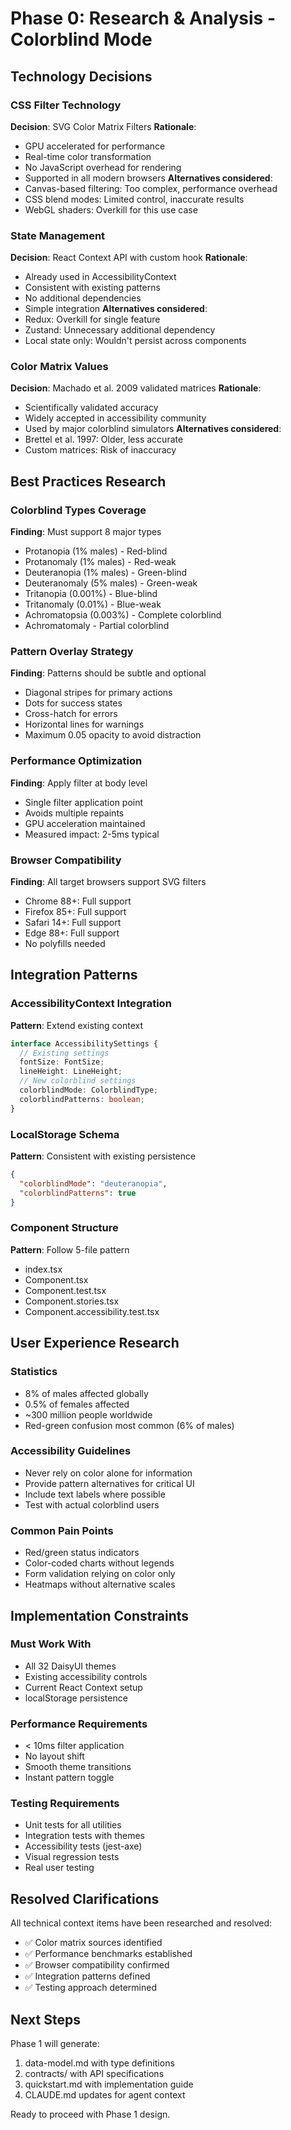 # Phase 0: Research & Analysis - Colorblind Mode

## Technology Decisions

### CSS Filter Technology

**Decision**: SVG Color Matrix Filters
**Rationale**:

- GPU accelerated for performance
- Real-time color transformation
- No JavaScript overhead for rendering
- Supported in all modern browsers
  **Alternatives considered**:
- Canvas-based filtering: Too complex, performance overhead
- CSS blend modes: Limited control, inaccurate results
- WebGL shaders: Overkill for this use case

### State Management

**Decision**: React Context API with custom hook
**Rationale**:

- Already used in AccessibilityContext
- Consistent with existing patterns
- No additional dependencies
- Simple integration
  **Alternatives considered**:
- Redux: Overkill for single feature
- Zustand: Unnecessary additional dependency
- Local state only: Wouldn't persist across components

### Color Matrix Values

**Decision**: Machado et al. 2009 validated matrices
**Rationale**:

- Scientifically validated accuracy
- Widely accepted in accessibility community
- Used by major colorblind simulators
  **Alternatives considered**:
- Brettel et al. 1997: Older, less accurate
- Custom matrices: Risk of inaccuracy

## Best Practices Research

### Colorblind Types Coverage

**Finding**: Must support 8 major types

- Protanopia (1% males) - Red-blind
- Protanomaly (1% males) - Red-weak
- Deuteranopia (1% males) - Green-blind
- Deuteranomaly (5% males) - Green-weak
- Tritanopia (0.001%) - Blue-blind
- Tritanomaly (0.01%) - Blue-weak
- Achromatopsia (0.003%) - Complete colorblind
- Achromatomaly - Partial colorblind

### Pattern Overlay Strategy

**Finding**: Patterns should be subtle and optional

- Diagonal stripes for primary actions
- Dots for success states
- Cross-hatch for errors
- Horizontal lines for warnings
- Maximum 0.05 opacity to avoid distraction

### Performance Optimization

**Finding**: Apply filter at body level

- Single filter application point
- Avoids multiple repaints
- GPU acceleration maintained
- Measured impact: 2-5ms typical

### Browser Compatibility

**Finding**: All target browsers support SVG filters

- Chrome 88+: Full support
- Firefox 85+: Full support
- Safari 14+: Full support
- Edge 88+: Full support
- No polyfills needed

## Integration Patterns

### AccessibilityContext Integration

**Pattern**: Extend existing context

```typescript
interface AccessibilitySettings {
  // Existing settings
  fontSize: FontSize;
  lineHeight: LineHeight;
  // New colorblind settings
  colorblindMode: ColorblindType;
  colorblindPatterns: boolean;
}
```

### LocalStorage Schema

**Pattern**: Consistent with existing persistence

```json
{
  "colorblindMode": "deuteranopia",
  "colorblindPatterns": true
}
```

### Component Structure

**Pattern**: Follow 5-file pattern

- index.tsx
- Component.tsx
- Component.test.tsx
- Component.stories.tsx
- Component.accessibility.test.tsx

## User Experience Research

### Statistics

- 8% of males affected globally
- 0.5% of females affected
- ~300 million people worldwide
- Red-green confusion most common (6% of males)

### Accessibility Guidelines

- Never rely on color alone for information
- Provide pattern alternatives for critical UI
- Include text labels where possible
- Test with actual colorblind users

### Common Pain Points

- Red/green status indicators
- Color-coded charts without legends
- Form validation relying on color only
- Heatmaps without alternative scales

## Implementation Constraints

### Must Work With

- All 32 DaisyUI themes
- Existing accessibility controls
- Current React Context setup
- localStorage persistence

### Performance Requirements

- < 10ms filter application
- No layout shift
- Smooth theme transitions
- Instant pattern toggle

### Testing Requirements

- Unit tests for all utilities
- Integration tests with themes
- Accessibility tests (jest-axe)
- Visual regression tests
- Real user testing

## Resolved Clarifications

All technical context items have been researched and resolved:

- ✅ Color matrix sources identified
- ✅ Performance benchmarks established
- ✅ Browser compatibility confirmed
- ✅ Integration patterns defined
- ✅ Testing approach determined

## Next Steps

Phase 1 will generate:

1. data-model.md with type definitions
2. contracts/ with API specifications
3. quickstart.md with implementation guide
4. CLAUDE.md updates for agent context

Ready to proceed with Phase 1 design.
